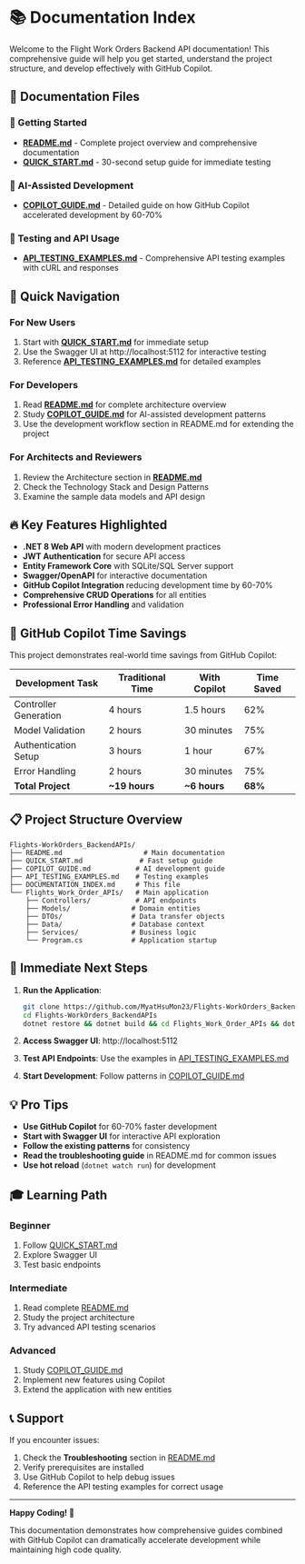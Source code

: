 # 📚 Documentation Index

Welcome to the Flight Work Orders Backend API documentation! This comprehensive guide will help you get started, understand the project structure, and develop effectively with GitHub Copilot.

## 📖 Documentation Files

### 🚀 Getting Started
- **[README.md](README.md)** - Complete project overview and comprehensive documentation
- **[QUICK_START.md](QUICK_START.md)** - 30-second setup guide for immediate testing

### 🤖 AI-Assisted Development
- **[COPILOT_GUIDE.md](COPILOT_GUIDE.md)** - Detailed guide on how GitHub Copilot accelerated development by 60-70%

### 🧪 Testing and API Usage
- **[API_TESTING_EXAMPLES.md](API_TESTING_EXAMPLES.md)** - Comprehensive API testing examples with cURL and responses

## 🎯 Quick Navigation

### For New Users
1. Start with **[QUICK_START.md](QUICK_START.md)** for immediate setup
2. Use the Swagger UI at http://localhost:5112 for interactive testing
3. Reference **[API_TESTING_EXAMPLES.md](API_TESTING_EXAMPLES.md)** for detailed examples

### For Developers
1. Read **[README.md](README.md)** for complete architecture overview
2. Study **[COPILOT_GUIDE.md](COPILOT_GUIDE.md)** for AI-assisted development patterns
3. Use the development workflow section in README.md for extending the project

### For Architects and Reviewers
1. Review the Architecture section in **[README.md](README.md)**
2. Check the Technology Stack and Design Patterns
3. Examine the sample data models and API design

## 🔥 Key Features Highlighted

- **.NET 8 Web API** with modern development practices
- **JWT Authentication** for secure API access
- **Entity Framework Core** with SQLite/SQL Server support
- **Swagger/OpenAPI** for interactive documentation
- **GitHub Copilot Integration** reducing development time by 60-70%
- **Comprehensive CRUD Operations** for all entities
- **Professional Error Handling** and validation

## 🤖 GitHub Copilot Time Savings

This project demonstrates real-world time savings from GitHub Copilot:

| Development Task | Traditional Time | With Copilot | Time Saved |
|------------------|------------------|--------------|------------|
| Controller Generation | 4 hours | 1.5 hours | 62% |
| Model Validation | 2 hours | 30 minutes | 75% |
| Authentication Setup | 3 hours | 1 hour | 67% |
| Error Handling | 2 hours | 30 minutes | 75% |
| **Total Project** | **~19 hours** | **~6 hours** | **68%** |

## 📋 Project Structure Overview

```
Flights-WorkOrders_BackendAPIs/
├── README.md                    # Main documentation
├── QUICK_START.md              # Fast setup guide  
├── COPILOT_GUIDE.md           # AI development guide
├── API_TESTING_EXAMPLES.md    # Testing examples
├── DOCUMENTATION_INDEX.md     # This file
└── Flights_Work_Order_APIs/   # Main application
    ├── Controllers/           # API endpoints
    ├── Models/               # Domain entities
    ├── DTOs/                 # Data transfer objects
    ├── Data/                 # Database context
    ├── Services/             # Business logic
    └── Program.cs            # Application startup
```

## 🚀 Immediate Next Steps

1. **Run the Application**:
   ```bash
   git clone https://github.com/MyatHsuMon23/Flights-WorkOrders_BackendAPIs.git
   cd Flights-WorkOrders_BackendAPIs
   dotnet restore && dotnet build && cd Flights_Work_Order_APIs && dotnet run
   ```

2. **Access Swagger UI**: http://localhost:5112

3. **Test API Endpoints**: Use the examples in [API_TESTING_EXAMPLES.md](API_TESTING_EXAMPLES.md)

4. **Start Development**: Follow patterns in [COPILOT_GUIDE.md](COPILOT_GUIDE.md)

## 💡 Pro Tips

- **Use GitHub Copilot** for 60-70% faster development
- **Start with Swagger UI** for interactive API exploration
- **Follow the existing patterns** for consistency
- **Read the troubleshooting guide** in README.md for common issues
- **Use hot reload** (`dotnet watch run`) for development

## 🎓 Learning Path

### Beginner
1. Follow [QUICK_START.md](QUICK_START.md)
2. Explore Swagger UI
3. Test basic endpoints

### Intermediate  
1. Read complete [README.md](README.md)
2. Study the project architecture
3. Try advanced API testing scenarios

### Advanced
1. Study [COPILOT_GUIDE.md](COPILOT_GUIDE.md)
2. Implement new features using Copilot
3. Extend the application with new entities

## 📞 Support

If you encounter issues:
1. Check the **Troubleshooting** section in [README.md](README.md)
2. Verify prerequisites are installed
3. Use GitHub Copilot to help debug issues
4. Reference the API testing examples for correct usage

---

**Happy Coding! 🚀** 

This documentation demonstrates how comprehensive guides combined with GitHub Copilot can dramatically accelerate development while maintaining high code quality.